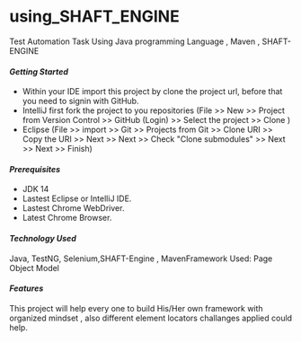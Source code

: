 # using_SHAFT_ENGINE

Test Automation Task Using Java programming Language , Maven , SHAFT-ENGINE



#### *Getting Started*

- Within your IDE import this project by clone the project url, before that you need to signin with GitHub.
- IntelliJ first fork the project to you repositories (File >> New >> Project from Version Control >> GitHub (Login) >> Select the project >> Clone )
- Eclipse (File >> import >> Git >> Projects from Git >> Clone URI >> Copy the URI >> Next >> Next >> Check "Clone submodules" >> Next >> Next >> Finish)

#### *Prerequisites*

- JDK 14
- Lastest Eclipse or IntelliJ IDE.
- Lastest Chrome WebDriver.
- Latest Chrome Browser.

#### *Technology Used* 

Java, TestNG, Selenium,SHAFT-Engine , MavenFramework Used: Page Object Model

#### *Features* 

This project will help every one to build His/Her own framework with organized mindset , also different element locators challanges applied could help.
